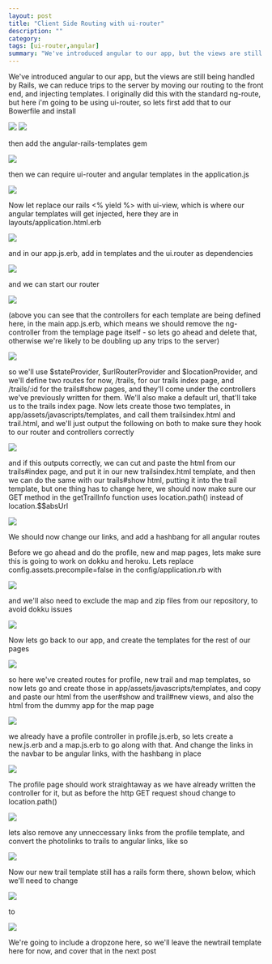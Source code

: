 ```yaml
---
layout: post
title: "Client Side Routing with ui-router"
description: ""
category: 
tags: [ui-router,angular]
summary: "We've introduced angular to our app, but the views are still being handled by Rails, we can reduce trips to the server by moving our routing to the front end, and injecting templates. I originally did this with the standard ng-route, but here i'm going to be using ui-router"
---
```

We've introduced angular to our app, but the views are still being handled by Rails, we can reduce trips to the server by moving our routing to the front end, and injecting templates. I originally did this with the standard ng-route, but here i'm going to be using ui-router, so lets first add that to our Bowerfile and install

<img src="http://salterhebble.com/blogpics/ui1.jpg">

<img src="http://salterhebble.com/blogpics/ui2.jpg">

then add the angular-rails-templates gem 

<img src="http://salterhebble.com/blogpics/uigem.jpg">

then we can require ui-router and angular templates in the application.js


<img src="http://salterhebble.com/blogpics/ui3.jpg">

Now let replace our rails <% yield %> with ui-view, which is where our angular templates will get injected, here they are in layouts/application.html.erb

<img src="http://salterhebble.com/blogpics/ui4.jpg">

and in our app.js.erb, add in templates and the ui.router as dependencies

<img src="http://salterhebble.com/blogpics/ui5.jpg">

and we can start our router 

<img src="http://salterhebble.com/blogpics/ui6.jpg">

(above you can see that the controllers for each template are being defined here, in the main app.js.erb, which means we should remove the ng-controller from the templage page itself - so lets go ahead and delete that, otherwise we're likely to be doubling up any trips to the server)

<img src="http://salterhebble.com/blogpics/remove.jpg">

so we'll use $stateProvider, $urlRouterProvider and $locationProvider, and we'll define two routes for now, /trails, for our trails index page, and /trails/:id for the trails#show pages, and they'll come under the controllers we've previously written for them. We'll also make a default url, that'll take us to the trails index page. Now lets create those two templates, in app/assets/javascripts/templates, and call them trailsindex.html and trail.html, and we'll just output the following on both to make sure they hook to our router and controllers correctly

<img src="http://salterhebble.com/blogpics/ui7.jpg">

and if this outputs correctly, we can cut and paste the html from our trails#index page, and put it in our new trailsindex.html template, and then we can do the same with our trails#show html, putting it into the trail template, but one thing has to change here, we should now make sure our GET method in the getTrailInfo function uses location.path() instead of location.$$absUrl

<img src="http://salterhebble.com/blogpics/ui8.jpg">

We should now change our links, and add a hashbang for all angular routes

Before we go ahead and do the profile, new and map pages, lets make sure this is going to work on dokku and heroku. Lets replace config.assets.precompile=false in the config/application.rb with

<img src="http://salterhebble.com/blogpics/precompile.jpg">

and we'll also need to exclude the map and zip files from our repository, to avoid dokku issues 

<img src="http://salterhebble.com/blogpics/gitrm.jpg">


Now lets go back to our app, and create the templates for the rest of our pages

<img src="http://salterhebble.com/blogpics/ui12.jpg">

so here we've created routes for profile, new trail and map templates, so now lets go and create those in app/assets/javascripts/templates, and copy and paste our html from the user#show and trail#new views, and also the html from the dummy app for the map page

<img src="http://salterhebble.com/blogpics/ui13.jpg">

we already have a profile controller in profile.js.erb, so lets create a new.js.erb and a map.js.erb to go along with that. And change the links in the navbar to be angular links, with the hashbang in place

<img src="http://salterhebble.com/blogpics/links.jpg">

The profile page should work straightaway as we have already written the controller for it, but as before the http GET request shoud change to location.path()

<img src="http://salterhebble.com/blogpics/ui15.jpg">

lets also remove any unneccessary links from the profile template, and convert the photolinks to trails to angular links, like so

<img src="http://salterhebble.com/blogpics/lastone.jpg">


Now our new trail template still has a rails form there, shown below, which we'll need to change

<img src="http://salterhebble.com/blogpics/railsform.jpg">

to 

<img src="http://salterhebble.com/blogpics/angform.jpg">

We're going to include a dropzone here, so we'll leave the newtrail template here for now, and cover that in the next post







